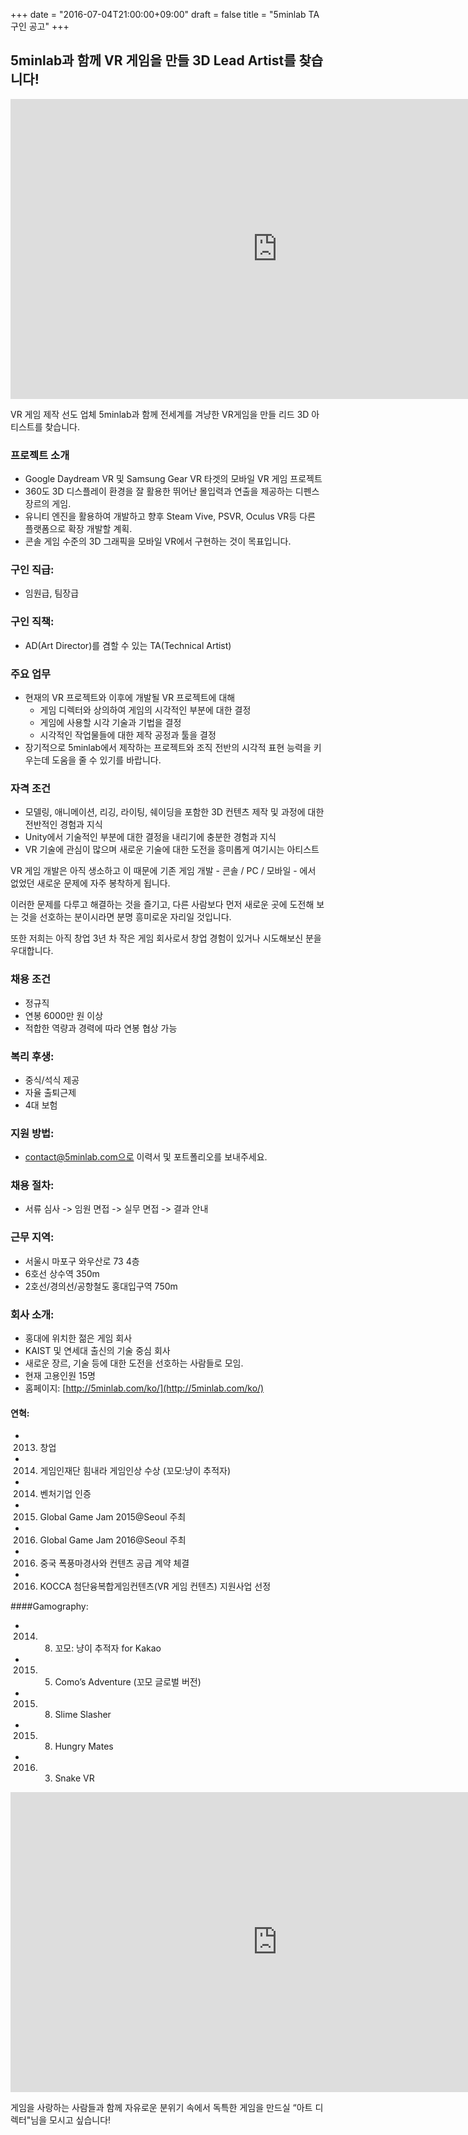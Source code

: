 +++
date = "2016-07-04T21:00:00+09:00"
draft = false
title = "5minlab TA 구인 공고"
+++

## 5minlab과 함께 VR 게임을 만들 3D Lead Artist를 찾습니다!

<iframe width="854" height="480" src="https://www.youtube.com/embed/CuK98mMg-j0?rel=0&autoplay=1" frameborder="0" allowfullscreen></iframe>


VR 게임 제작 선도 업체 5minlab과 함께 전세계를 겨냥한 VR게임을 만들 리드 3D 아티스트를 찾습니다.




### 프로젝트 소개

* Google Daydream VR 및 Samsung Gear VR 타겟의 모바일 VR 게임 프로젝트
* 360도 3D 디스플레이 환경을 잘 활용한 뛰어난 몰입력과 연출을 제공하는 디펜스 장르의 게임. 
* 유니티 엔진을 활용하여 개발하고 향후 Steam Vive, PSVR, Oculus VR등 다른 플랫폼으로 확장 개발할 계획.
* 콘솔 게임 수준의 3D 그래픽을 모바일 VR에서 구현하는 것이 목표입니다. 


### 구인 직급:
* 임원급, 팀장급


### 구인 직책:
* AD(Art Director)를 겸할 수 있는 TA(Technical Artist)


### 주요 업무
* 현재의 VR 프로젝트와 이후에 개발될 VR 프로젝트에 대해
  * 게임 디렉터와 상의하여 게임의 시각적인 부분에 대한 결정
  * 게임에 사용할 시각 기술과 기법을 결정
  * 시각적인 작업물들에 대한 제작 공정과 툴을 결정
* 장기적으로 5minlab에서 제작하는 프로젝트와 조직 전반의 시각적 표현 능력을 키우는데 도움을 줄 수 있기를 바랍니다.


### 자격 조건
* 모델링, 애니메이션, 리깅, 라이팅, 쉐이딩을 포함한 3D 컨텐츠 제작 및 과정에 대한 전반적인 경험과 지식 
* Unity에서 기술적인 부분에 대한 결정을 내리기에 충분한 경험과 지식 
* VR 기술에 관심이 많으며 새로운 기술에 대한 도전을 흥미롭게 여기시는 아티스트


VR 게임 개발은 아직 생소하고 이 때문에 기존 게임 개발 - 콘솔 / PC / 모바일 - 에서 없었던 새로운 문제에 자주 봉착하게 됩니다. 

이러한 문제를 다루고 해결하는 것을 즐기고, 다른 사람보다 먼저 새로운 곳에 도전해 보는 것을 선호하는 분이시라면 분명 흥미로운 자리일 것입니다. 

또한 저희는 아직 창업 3년 차 작은 게임 회사로서 창업 경험이 있거나 시도해보신 분을 우대합니다. 
 

 
### 채용 조건
* 정규직
* 연봉 6000만 원 이상
* 적합한 역량과 경력에 따라 연봉 협상 가능


### 복리 후생:
* 중식/석식 제공
* 자율 출퇴근제
* 4대 보험 


### 지원 방법:
* contact@5minlab.com으로 이력서 및 포트폴리오를 보내주세요.


### 채용 절차:
* 서류 심사 -> 임원 면접 -> 실무 면접 -> 결과 안내


### 근무 지역:
* 서울시 마포구 와우산로 73 4층 
* 6호선 상수역 350m
* 2호선/경의선/공항철도 홍대입구역 750m


### 회사 소개:
* 홍대에 위치한 젊은 게임 회사
* KAIST 및 연세대 출신의 기술 중심 회사
* 새로운 장르, 기술 등에 대한 도전을 선호하는 사람들로 모임.
* 현재 고용인원 15명
* 홈페이지: [http://5minlab.com/ko/](http://5minlab.com/ko/)

#### 연혁:
* 2013. 창업
* 2014. 게임인재단 힘내라 게임인상 수상 (꼬모:냥이 추적자)
* 2014. 벤처기업 인증
* 2015. Global Game Jam 2015@Seoul 주최
* 2016. Global Game Jam 2016@Seoul 주최
* 2016. 중국 폭풍마경사와 컨텐츠 공급 계약 체결 
* 2016. KOCCA 첨단융복합게임컨텐츠(VR 게임 컨텐츠) 지원사업 선정 
 
####Gamography:
* 2014. 8. 꼬모: 냥이 추적자 for Kakao
* 2015. 5. Como’s Adventure (꼬모 글로벌 버전)
* 2015. 8. Slime Slasher
* 2015. 8. Hungry Mates
* 2016. 3. Snake VR 


<iframe width="854" height="480" src="https://www.youtube.com/embed/5O36iqNUTpI?rel=0&autoplay=1" frameborder="0" allowfullscreen></iframe>

게임을 사랑하는 사람들과 함께 자유로운 분위기 속에서 독특한 게임을 만드실 “아트 디렉터"님을 모시고 싶습니다!


